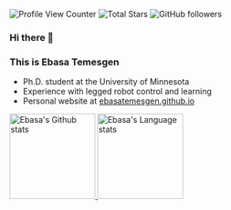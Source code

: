 ![Profile View Counter](https://komarev.com/ghpvc/?username=ebasatemesgen)
![Total Stars](https://img.shields.io/github/stars/ebasatemesgen?style=social)
![GitHub followers](https://img.shields.io/github/followers/ebasatemesgen?style=social)

### Hi there 👋

### This is Ebasa Temesgen  

- Ph.D. student at the University of Minnesota
- Experience with legged robot control and learning
- Personal website at [ebasatemesgen.github.io](http://ebasatemesgen.github.io/)



<div align="left"> 
<a href="https://github.com/anuraghazra/github-readme-stats">
<img height=150 src="https://github-readme-stats.vercel.app/api?username=ebasatemesgen&count_private=true&show_icons=true&hide=issues,contribs&line_height=28&hide_border=false&card_width=347&include_all_commits=true&role=owner,collaborator&&theme=default&hide_rank=true" alt="Ebasa's Github stats" />
</a>
<a href="https://github.com/anuraghazra/github-readme-stats">
<img height=150 src="https://github-readme-stats.vercel.app/api/top-langs/?username=ebasatemesgen&layout=compact&langs_count=4&exclude_repo=segway-locomotion-stm32,gatech-computer-vision,ME336-Yellow-Team-Project,silvery-botlab-f22&hide_border=false&role=owner,collaborator&theme=default" alt="Ebasa's Language stats" />
</a>
</div>
